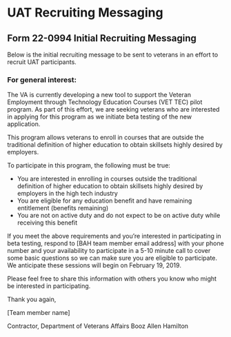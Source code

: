 # UAT Recruiting Messaging

## Form 22-0994 Initial Recruiting Messaging
Below is the initial recruiting message to be sent to veterans in an effort to recruit UAT participants.

### For general interest:
The VA is currently developing a new tool to support the Veteran Employment through Technology Education Courses (VET TEC) pilot program. As part of this effort, we are seeking veterans who are interested in applying for this program as we initiate beta testing of the new application.

This program allows veterans to enroll in courses that are outside the traditional definition of higher education to obtain skillsets highly desired by employers.

To participate in this program, the following must be true:

- You are interested in enrolling in courses outside the traditional definition of higher education to obtain skillsets highly desired by employers in the high tech industry
- You are eligible for any education benefit and have remaining entitlement (benefits remaining)
- You are not on active duty and do not expect to be on active duty while receiving this benefit

If you meet the above requirements and you’re interested in participating in beta testing, respond to [BAH team member email address] with your phone number and your availability to participate in a 5-10 minute call to cover some basic questions so we can make sure you are eligible to participate. We anticipate these sessions will begin on February 19, 2019.

Please feel free to share this information with others you know who might be interested in participating.

Thank you again,

[Team member name]

Contractor, Department of Veterans Affairs
Booz Allen Hamilton
